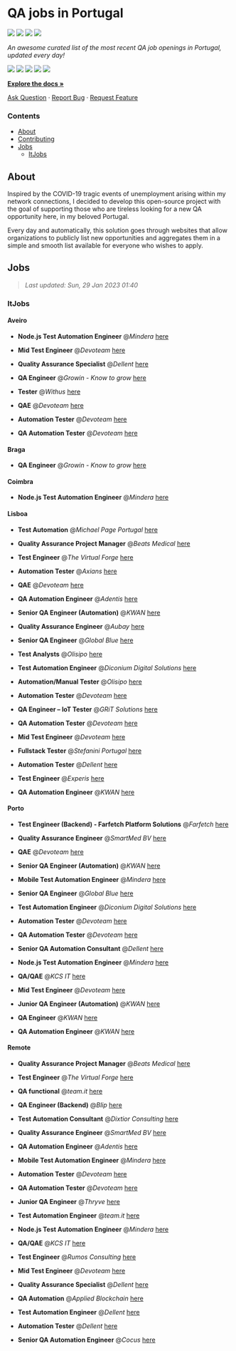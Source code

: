 QA jobs in Portugal
========================

![](https://img.shields.io/static/v1?label=%F0%9F%8C%9F&message=If%20Useful&color=BC4E99)
[![](https://img.shields.io/github/stars/sergiomartins8/qa-jobs-in-portugal)](https://github.com/sergiomartins8/qa-jobs-in-portugal/stargazers)
[![](https://img.shields.io/github/forks/sergiomartins8/qa-jobs-in-portugal)](https://github.com/sergiomartins8/qa-jobs-in-portugal/network/members)
[![](https://img.shields.io/badge/-sergiomartins8-blue?logo=Linkedin&logoColor=white)](https://www.linkedin.com/in/sergiomartins8/)

_An awesome curated list of the most recent QA job openings in Portugal, updated every day!_

[![](https://img.shields.io/github/v/release/sergiomartins8/qa-jobs-in-portugal)](https://github.com/sergiomartins8/qa-jobs-in-portugal/releases)
[![](https://github.com/sergiomartins8/qa-jobs-in-portugal/workflows/release/badge.svg)](https://github.com/sergiomartins8/qa-jobs-in-portugal/actions?query=workflow%3Arelease)
[![](https://img.shields.io/github/issues/sergiomartins8/qa-jobs-in-portugal)](https://github.com/sergiomartins8/qa-jobs-in-portugal/issues)
[![](https://img.shields.io/github/contributors/sergiomartins8/qa-jobs-in-portugal)](https://github.com/sergiomartins8/qa-jobs-in-portugal/graphs/contributors)
[![](https://img.shields.io/github/license/sergiomartins8/qa-jobs-in-portugal)](https://github.com/sergiomartins8/qa-jobs-in-portugal/blob/master/LICENSE)

**[Explore the docs »](https://github.com/sergiomartins8/qa-jobs-in-portugal/blob/master/docs/DOCUMENTATION.md)**

[Ask Question](https://github.com/sergiomartins8/qa-jobs-in-portugal/issues) 
·
[Report Bug](https://github.com/sergiomartins8/qa-jobs-in-portugal/issues)
·
[Request Feature](https://github.com/sergiomartins8/qa-jobs-in-portugal/issues)

### Contents
* [About](#about)
* [Contributing](https://github.com/sergiomartins8/qa-jobs-in-portugal/blob/master/docs/CONTRIBUTING.md)
* [Jobs](#jobs)
  * [ItJobs](#itjobs)

## About
Inspired by the COVID-19 tragic events of unemployment arising within my network connections, I decided to develop this open-source project with the goal of supporting those who are tireless looking for a new QA opportunity here, in my beloved Portugal.

Every day and automatically, this solution goes through websites that allow organizations to publicly list new opportunities and aggregates them in a simple and smooth list available for everyone who wishes to apply.

Jobs
---------

> _Last updated: Sun, 29 Jan 2023 01:40_

### ItJobs

#### Aveiro

- **Node.js Test Automation Engineer** @_Mindera_ [here](https://www.itjobs.pt/oferta/451566/node-js-test-automation-engineer)


- **Mid Test Engineer** @_Devoteam_ [here](https://www.itjobs.pt/oferta/451881/mid-test-engineer)


- **Quality Assurance Specialist** @_Dellent_ [here](https://www.itjobs.pt/oferta/450657/quality-assurance-specialist)


- **QA Engineer** @_Growin - Know to grow_ [here](https://www.itjobs.pt/oferta/451768/qa-engineer)


- **Tester** @_Withus_ [here](https://www.itjobs.pt/oferta/452373/tester)


- **QAE** @_Devoteam_ [here](https://www.itjobs.pt/oferta/451865/qae)


- **Automation Tester** @_Devoteam_ [here](https://www.itjobs.pt/oferta/452715/automation-tester)


- **QA Automation Tester** @_Devoteam_ [here](https://www.itjobs.pt/oferta/451263/qa-automation-tester)

#### Braga

- **QA Engineer** @_Growin - Know to grow_ [here](https://www.itjobs.pt/oferta/451768/qa-engineer)

#### Coimbra

- **Node.js Test Automation Engineer** @_Mindera_ [here](https://www.itjobs.pt/oferta/451566/node-js-test-automation-engineer)

#### Lisboa

- **Test Automation** @_Michael Page Portugal_ [here](https://www.itjobs.pt/oferta/451340/test-automation-m-f)


- **Quality Assurance Project Manager** @_Beats Medical_ [here](https://www.itjobs.pt/oferta/452063/quality-assurance-project-manager)


- **Test Engineer** @_The Virtual Forge_ [here](https://www.itjobs.pt/oferta/451552/test-engineer)


- **Automation Tester** @_Axians_ [here](https://www.itjobs.pt/oferta/453020/automation-tester)


- **QAE** @_Devoteam_ [here](https://www.itjobs.pt/oferta/451865/qae)


- **QA Automation Engineer** @_Adentis_ [here](https://www.itjobs.pt/oferta/451571/qa-automation-engineer)


- **Senior QA Engineer (Automation)** @_KWAN_ [here](https://www.itjobs.pt/oferta/451253/senior-qa-engineer-automation)


- **Quality Assurance Engineer** @_Aubay_ [here](https://www.itjobs.pt/oferta/452020/quality-assurance-engineer)


- **Senior QA Engineer** @_Global Blue_ [here](https://www.itjobs.pt/oferta/451203/senior-qa-engineer)


- **Test Analysts** @_Olisipo_ [here](https://www.itjobs.pt/oferta/450629/test-analysts)


- **Test Automation Engineer** @_Diconium Digital Solutions_ [here](https://www.itjobs.pt/oferta/452518/test-automation-engineer)


- **Automation/Manual Tester** @_Olisipo_ [here](https://www.itjobs.pt/oferta/450630/automation-manual-tester)


- **Automation Tester** @_Devoteam_ [here](https://www.itjobs.pt/oferta/452715/automation-tester)


- **QA Engineer – IoT Tester** @_GRiT Solutions_ [here](https://www.itjobs.pt/oferta/452086/qa-engineer-iot-tester)


- **QA Automation Tester** @_Devoteam_ [here](https://www.itjobs.pt/oferta/451263/qa-automation-tester)


- **Mid Test Engineer** @_Devoteam_ [here](https://www.itjobs.pt/oferta/451881/mid-test-engineer)


- **Fullstack Tester** @_Stefanini Portugal_ [here](https://www.itjobs.pt/oferta/452766/fullstack-tester)


- **Automation Tester** @_Dellent_ [here](https://www.itjobs.pt/oferta/450660/automation-tester)


- **Test Engineer** @_Experis_ [here](https://www.itjobs.pt/oferta/452830/test-engineer)


- **QA Automation Engineer** @_KWAN_ [here](https://www.itjobs.pt/oferta/451592/qa-automation-engineer)

#### Porto

- **Test Engineer (Backend) - Farfetch Platform Solutions** @_Farfetch_ [here](https://www.itjobs.pt/oferta/452693/test-engineer-backend-farfetch-platform-solutions)


- **Quality Assurance Engineer** @_SmartMed BV_ [here](https://www.itjobs.pt/oferta/451665/quality-assurance-engineer)


- **QAE** @_Devoteam_ [here](https://www.itjobs.pt/oferta/451865/qae)


- **Senior QA Engineer (Automation)** @_KWAN_ [here](https://www.itjobs.pt/oferta/451253/senior-qa-engineer-automation)


- **Mobile Test Automation Engineer** @_Mindera_ [here](https://www.itjobs.pt/oferta/451564/mobile-test-automation-engineer)


- **Senior QA Engineer** @_Global Blue_ [here](https://www.itjobs.pt/oferta/451203/senior-qa-engineer)


- **Test Automation Engineer** @_Diconium Digital Solutions_ [here](https://www.itjobs.pt/oferta/452518/test-automation-engineer)


- **Automation Tester** @_Devoteam_ [here](https://www.itjobs.pt/oferta/452715/automation-tester)


- **QA Automation Tester** @_Devoteam_ [here](https://www.itjobs.pt/oferta/451263/qa-automation-tester)


- **Senior QA Automation Consultant** @_Dellent_ [here](https://www.itjobs.pt/oferta/451128/senior-qa-automation-consultant)


- **Node.js Test Automation Engineer** @_Mindera_ [here](https://www.itjobs.pt/oferta/451566/node-js-test-automation-engineer)


- **QA/QAE** @_KCS IT_ [here](https://www.itjobs.pt/oferta/451747/qa-qae)


- **Mid Test Engineer** @_Devoteam_ [here](https://www.itjobs.pt/oferta/451881/mid-test-engineer)


- **Junior QA Engineer (Automation)** @_KWAN_ [here](https://www.itjobs.pt/oferta/451257/junior-qa-engineer-automation)


- **QA Engineer** @_KWAN_ [here](https://www.itjobs.pt/oferta/451155/qa-engineer)


- **QA Automation Engineer** @_KWAN_ [here](https://www.itjobs.pt/oferta/451592/qa-automation-engineer)

#### Remote

- **Quality Assurance Project Manager** @_Beats Medical_ [here](https://www.itjobs.pt/oferta/452063/quality-assurance-project-manager)


- **Test Engineer** @_The Virtual Forge_ [here](https://www.itjobs.pt/oferta/451552/test-engineer)


- **QA functional** @_team.it_ [here](https://www.itjobs.pt/oferta/452166/team-qa-functional)


- **QA Engineer (Backend)** @_Blip_ [here](https://www.itjobs.pt/oferta/453170/qa-engineer-backend)


- **Test Automation Consultant** @_Dixtior Consulting_ [here](https://www.itjobs.pt/oferta/452302/test-automation-consultant)


- **Quality Assurance Engineer** @_SmartMed BV_ [here](https://www.itjobs.pt/oferta/451665/quality-assurance-engineer)


- **QA Automation Engineer** @_Adentis_ [here](https://www.itjobs.pt/oferta/451571/qa-automation-engineer)


- **Mobile Test Automation Engineer** @_Mindera_ [here](https://www.itjobs.pt/oferta/451564/mobile-test-automation-engineer)


- **Automation Tester** @_Devoteam_ [here](https://www.itjobs.pt/oferta/452715/automation-tester)


- **QA Automation Tester** @_Devoteam_ [here](https://www.itjobs.pt/oferta/451263/qa-automation-tester)


- **Junior QA Engineer** @_Thryve_ [here](https://www.itjobs.pt/oferta/452745/junior-qa-engineer)


- **Test Automation Engineer** @_team.it_ [here](https://www.itjobs.pt/oferta/452226/team-test-automation-engineer)


- **Node.js Test Automation Engineer** @_Mindera_ [here](https://www.itjobs.pt/oferta/451566/node-js-test-automation-engineer)


- **QA/QAE** @_KCS IT_ [here](https://www.itjobs.pt/oferta/451747/qa-qae)


- **Test Engineer** @_Rumos Consulting_ [here](https://www.itjobs.pt/oferta/452560/test-engineer)


- **Mid Test Engineer** @_Devoteam_ [here](https://www.itjobs.pt/oferta/451881/mid-test-engineer)


- **Quality Assurance Specialist** @_Dellent_ [here](https://www.itjobs.pt/oferta/450657/quality-assurance-specialist)


- **QA Automation** @_Applied Blockchain_ [here](https://www.itjobs.pt/oferta/451738/qa-automation)


- **Test Automation Engineer** @_Dellent_ [here](https://www.itjobs.pt/oferta/451087/test-automation-engineer)


- **Automation Tester** @_Dellent_ [here](https://www.itjobs.pt/oferta/450660/automation-tester)


- **Senior QA Automation Engineer** @_Cocus_ [here](https://www.itjobs.pt/oferta/452734/senior-qa-automation-engineer)

